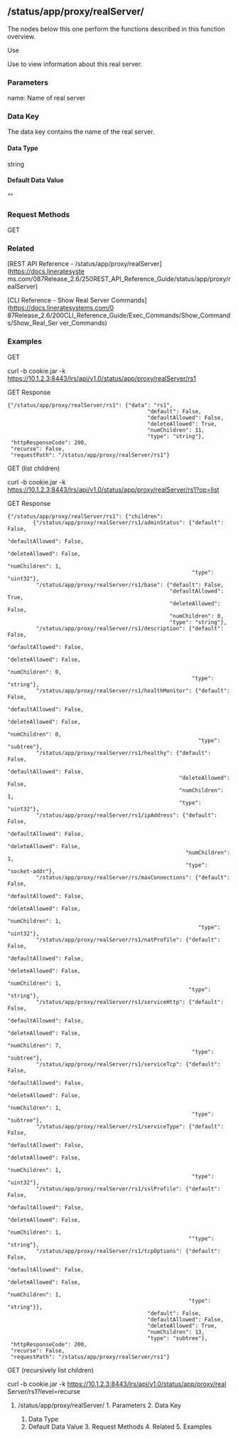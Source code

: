 ## /status/app/proxy/realServer/<name>

The nodes below this one perform the functions described in this function
overview.

Use

Use to view information about this real server.

### Parameters

name: Name of real server

### Data Key

The data key contains the name of the real server.

#### Data Type

string

#### Default Data Value

""

### Request Methods

GET

### Related

[REST API Reference - /status/app/proxy/realServer](https://docs.lineratesyste
ms.com/087Release_2.6/250REST_API_Reference_Guide/status/app/proxy/realServer)

[CLI Reference - Show Real Server Commands](https://docs.lineratesystems.com/0
87Release_2.6/200CLI_Reference_Guide/Exec_Commands/Show_Commands/Show_Real_Ser
ver_Commands)

### Examples

GET

curl -b cookie.jar -k
https://10.1.2.3:8443/lrs/api/v1.0/status/app/proxy/realServer/rs1

GET Response

    
    
    {"/status/app/proxy/realServer/rs1": {"data": "rs1",
                                                "default": False,
                                                "defaultAllowed": False,
                                                "deleteAllowed": True,
                                                "numChildren": 11,
                                                "type": "string"},
     "httpResponseCode": 200,
     "recurse": False,
     "requestPath": "/status/app/proxy/realServer/rs1"}
    

GET (list children)

curl -b cookie.jar -k
https://10.1.2.3:8443/lrs/api/v1.0/status/app/proxy/realServer/rs1?op=list

GET Response

    
    
    {"/status/app/proxy/realServer/rs1": {"children": 
            {"/status/app/proxy/realServer/rs1/adminStatus": {"default": False,
                                                              "defaultAllowed": False,
                                                              "deleteAllowed": False,
                                                              "numChildren": 1,
                                                              "type": "uint32"},
             "/status/app/proxy/realServer/rs1/base": {"default": False,
                                                       "defaultAllowed": True,
                                                       "deleteAllowed": False,
                                                       "numChildren": 0,
                                                       "type": "string"},
             "/status/app/proxy/realServer/rs1/description": {"default": False,
                                                              "defaultAllowed": False,
                                                              "deleteAllowed": False,
                                                              "numChildren": 0,
                                                              "type": "string"},
             "/status/app/proxy/realServer/rs1/healthMonitor": {"default": False,
                                                                "defaultAllowed": False,
                                                                "deleteAllowed": False,
                                                                "numChildren": 0,
                                                                "type": "subtree"},
             "/status/app/proxy/realServer/rs1/healthy": {"default": False,
                                                          "defaultAllowed": False,
                                                          "deleteAllowed": False,
                                                          "numChildren": 1,
                                                          "type": "uint32"},
             "/status/app/proxy/realServer/rs1/ipAddress": {"default": False,
                                                            "defaultAllowed": False,
                                                            "deleteAllowed": False,
                                                            "numChildren": 1,
                                                            "type": "socket-addr"},
             "/status/app/proxy/realServer/rs/maxConnections": {"default": False,
                                                                "defaultAllowed": False,
                                                                "deleteAllowed": False,
                                                                "numChildren": 1,
                                                                "type": "uint32"},
             "/status/app/proxy/realServer/rs1/natProfile": {"default": False,
                                                             "defaultAllowed": False,
                                                             "deleteAllowed": False,
                                                             "numChildren": 1,
                                                             "type": "string"},
             "/status/app/proxy/realServer/rs1/serviceHttp": {"default": False,
                                                              "defaultAllowed": False,
                                                              "deleteAllowed": False,
                                                              "numChildren": 7,
                                                              "type": "subtree"},
             "/status/app/proxy/realServer/rs1/serviceTcp": {"default": False,
                                                              "defaultAllowed": False,
                                                              "deleteAllowed": False,
                                                              "numChildren": 1,
                                                              "type": "subtree"},
             "/status/app/proxy/realServer/rs1/serviceType": {"default": False,
                                                              "defaultAllowed": False,
                                                              "deleteAllowed": False,
                                                              "numChildren": 1,
                                                              "type": "uint32"},
             "/status/app/proxy/realServer/rs1/sslProfile": {"default": False,
                                                             "defaultAllowed": False,
                                                             "deleteAllowed": False,
                                                             "numChildren": 1,
                                                             ""type": "string"},
             "/status/app/proxy/realServer/rs1/tcpOptions": {"default": False,
                                                             "defaultAllowed": False,
                                                             "deleteAllowed": False,
                                                             "numChildren": 1,
                                                             "type": "string"}},
                                                "default": False,
                                                "defaultAllowed": False,
                                                "deleteAllowed": True,
                                                "numChildren": 13,
                                                "type": "subtree"},
     "httpResponseCode": 200,
     "recurse": False,
     "requestPath": "/status/app/proxy/realServer/rs1"}
    

GET (recursively list children)

curl -b cookie.jar -k https://10.1.2.3:8443/lrs/api/v1.0/status/app/proxy/real
Server/rs1?level=recurse

  1. /status/app/proxy/realServer/<name>
    1. Parameters
    2. Data Key
      1. Data Type
      2. Default Data Value
    3. Request Methods
    4. Related
    5. Examples

